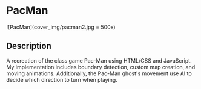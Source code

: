 # PacMan
![PacMan](cover_img/pacman2.jpg = 500x)
## Description
A recreation of the class game Pac-Man using HTML/CSS and JavaScript.
My implementation includes boundary detection, custom map creation, and moving animations. Additionally, the Pac-Man ghost's movement use AI to decide which direction to turn when playing.
